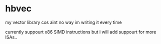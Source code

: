 # hbvec
my  vector library cos aint no way im writing it every time

currently suppourt x86 SIMD instructions but i will add suppourt for more ISAs..
